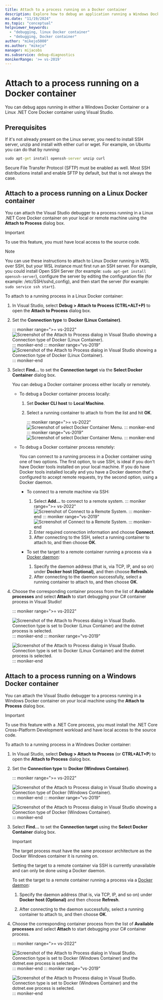 ```yaml
---
title: Attach to a process running on a Docker container
description: Explore how to debug an application running a Windows Docker container or a Linux .NET Core Docker container by using Visual Studio.
ms.date: "11/19/2024"
ms.topic: "conceptual"
helpviewer_keywords:
  - "debugging, linux Docker container"
  - "debugging, Docker container"
author: "mikejo5000"
ms.author: "mikejo"
manager: mijacobs
ms.subservice: debug-diagnostics
monikerRange: '>= vs-2019'
---
```


# Attach to a process running on a Docker container

You can debug apps running in either a Windows Docker Container or a Linux .NET Core Docker container using Visual Studio.

## Prerequisites

If it's not already present on the Linux server, you need to install SSH server, unzip and install with either curl or wget. For example, on Ubuntu you can do that by running:

```cmd
sudo apt-get install openssh-server unzip curl
```

Secure File Transfer Protocol (SFTP) must be enabled as well. Most SSH distributions install and enable SFTP by default, but that is not always the case.

## Attach to a process running on a Linux Docker container

You can attach the Visual Studio debugger to a process running in a Linux .NET Core Docker container on your local or remote machine using the **Attach to Process** dialog box.

> [!IMPORTANT]
> To use this feature, you must have local access to the source code.

> [!NOTE]
> You can use these instructions to attach to Linux Docker running in WSL over SSH, but your WSL instance must first run an SSH server. For example, you could install Open SSH Server (for example: `sudo apt-get install openssh-server`), configure the server by editing the configuration file (for example: /etc/SSH/sshd_config), and then start the server (for example: `sudo service ssh start`).

To attach to a running process in a Linux Docker container:

1. In Visual Studio, select **Debug > Attach to Process (CTRL+ALT+P)** to open the **Attach to Process** dialog box.

2. Set the **Connection type** to **Docker (Linux Container)**.

   ::: moniker range=">= vs-2022"
   ![Screenshot of the Attach to Process dialog in Visual Studio showing a Connection type of Docker (Linux Container).](../debugger/media/vs-2022/attach-process-menu.png "Attach_To_Process_Menu")
   ::: moniker-end
   ::: moniker range="vs-2019"
   ![Screenshot of the Attach to Process dialog in Visual Studio showing a Connection type of Docker (Linux Container).](../debugger/media/attach-process-menu.png "Attach_To_Process_Menu")
   ::: moniker-end

3. Select **Find...** to set the **Connection target** via the **Select Docker Container** dialog box.

    You can debug a Docker container process either locally or remotely.

    - To debug a Docker container process locally:

      1. Set **Docker CLI host** to **Local Machine**.
      1. Select a running container to attach to from the list and hit **OK**.

         ::: moniker range=">= vs-2022"
         ![Screenshot of select Docker Container Menu.](../debugger/media/vs-2022/select-docker-container.png "Select_Docker_Container_Menu")
         ::: moniker-end
         ::: moniker range="vs-2019"
         ![Screenshot of select Docker Container Menu.](../debugger/media/select-docker-container.png "Select_Docker_Container_Menu")
         ::: moniker-end

    - To debug a Docker container process remotely:

      You can connect to a running process in a Docker container using one of two options. The first option, to use SSH, is ideal if you don't have Docker tools installed on your local machine. If you do have Docker tools installed locally and you have a Docker daemon that's configured to accept remote requests, try the second option, using a Docker daemon.

      - To connect to a remote machine via SSH:

        1. Select **Add...** to connect to a remote system.
           ::: moniker range=">= vs-2022"
           ![Screenshot of Connect to a Remote System.](../debugger/media/vs-2022/connect-remote-system.png "Connect to a Remote System")
           ::: moniker-end
           ::: moniker range="vs-2019"
           ![Screenshot of Connect to a Remote System.](../debugger/media/connect-remote-system.png "Connect to a Remote System")
           ::: moniker-end
        1. Enter required connection information and choose **Connect**.
        1. After connecting to the SSH, select a running container to attach to, and then choose **OK**.

      - To set the target to a remote container running a process via a [Docker daemon](https://docs.docker.com/engine/reference/commandline/dockerd/):

        1. Specify the daemon address (that is, via TCP, IP, and so on) under **Docker host (Optional)**, and then choose **Refresh**.
        1. After connecting to the daemon successfully, select a running container to attach to, and then choose **OK**.

4. Choose the corresponding container process from the list of **Available processes** and select **Attach** to start debugging your C# container process in Visual Studio!

   ::: moniker range=">= vs-2022"

   ![Screenshot of the Attach to Process dialog in Visual Studio. Connection type is set to Docker (Linux Container) and the dotnet process is selected.](../debugger/media/vs-2022/docker-attach-complete.png "Completed Linux Docker Attach Menu")
   ::: moniker-end
   ::: moniker range="vs-2019"

   ![Screenshot of the Attach to Process dialog in Visual Studio. Connection type is set to Docker (Linux Container) and the dotnet process is selected.](../debugger/media/docker-attach-complete.png "Completed Linux Docker Attach Menu")
   ::: moniker-end

## Attach to a process running on a Windows Docker container

You can attach the Visual Studio debugger to a process running in a Windows Docker container on your local machine using the **Attach to Process** dialog box.

> [!IMPORTANT]
> To use this feature with a .NET Core process, you must install the .NET Core Cross-Platform Development workload and have local access to the source code.

To attach to a running process in a Windows Docker container:

1. In Visual Studio, select **Debug > Attach to Process** (or **CTRL+ALT+P**) to open the **Attach to Process** dialog box.

2. Set the **Connection type** to **Docker (Windows Container)**.

   ::: moniker range=">= vs-2022"

   ![Screenshot of the Attach to Process dialog in Visual Studio showing a Connection type of Docker (Windows Container).](../debugger/media/vs-2022/attach-process-menu-docker-windows.png "Attach_To_Process_Menu")
   ::: moniker-end
   ::: moniker range="vs-2019"

   ![Screenshot of the Attach to Process dialog in Visual Studio showing a Connection type of Docker (Windows Container).](../debugger/media/attach-process-menu-docker-windows.png "Attach_To_Process_Menu")
   ::: moniker-end

3. Select **Find...** to set the **Connection target** using the **Select Docker Container** dialog box.

   > [!IMPORTANT]
   > The target process must have the same processor architecture as the Docker Windows container it is running on.

   Setting the target to a remote container via SSH is currently unavailable and can only be done using a Docker daemon.

   To set the target to a remote container running a process via a [Docker daemon](https://docs.docker.com/engine/reference/commandline/dockerd/):

   1. Specify the daemon address (that is, via TCP, IP, and so on) under **Docker host (Optional)** and then choose **Refresh**.

   1. After connecting to the daemon successfully, select a running container to attach to, and then choose **OK**.

4. Choose the corresponding container process from the list of **Available processes** and select **Attach** to start debugging your C# container process.

   ::: moniker range=">= vs-2022"

   ![Screenshot of the Attach to Process dialog in Visual Studio. Connection type is set to Docker (Windows Container) and the dotnet.exe process is selected.](../debugger/media/vs-2022/docker-attach-complete-windows.png "Completed Windows Docker Attach Menu")
   ::: moniker-end
   ::: moniker range="vs-2019"

   ![Screenshot of the Attach to Process dialog in Visual Studio. Connection type is set to Docker (Windows Container) and the dotnet.exe process is selected.](../debugger/media/docker-attach-complete-windows.png "Completed Windows Docker Attach Menu")
   ::: moniker-end
